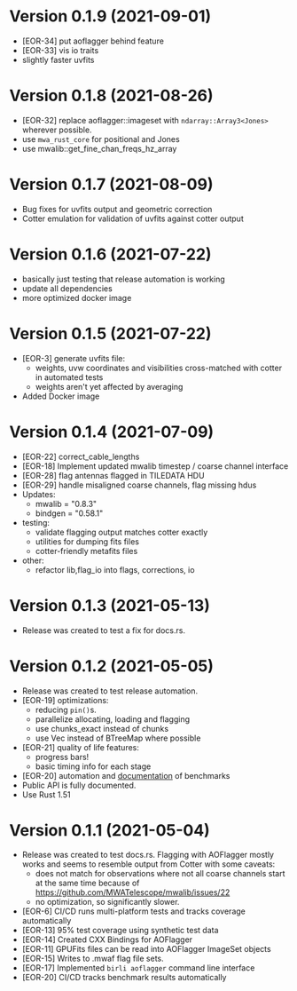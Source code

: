 <!-- markdownlint-disable=MD025 -->

# Version 0.1.9 (2021-09-01)

- [EOR-34] put aoflagger behind feature
- [EOR-33] vis io traits
- slightly faster uvfits

# Version 0.1.8 (2021-08-26)

- [EOR-32] replace aoflagger::imageset with `ndarray::Array3<Jones>` wherever possible. 
- use `mwa_rust_core` for positional and Jones
- use mwalib::get_fine_chan_freqs_hz_array

# Version 0.1.7 (2021-08-09)

- Bug fixes for uvfits output and geometric correction
- Cotter emulation for validation of uvfits against cotter output

# Version 0.1.6 (2021-07-22)

- basically just testing that release automation is working
- update all dependencies
- more optimized docker image

# Version 0.1.5 (2021-07-22)

- [EOR-3] generate uvfits file:
  - weights, uvw coordinates and visibilities cross-matched with cotter in automated tests
  - weights aren't yet affected by averaging
- Added Docker image

 # Version 0.1.4 (2021-07-09)

- [EOR-22] correct_cable_lengths
- [EOR-18] Implement updated mwalib timestep / coarse channel interface
- [EOR-28] flag antennas flagged in TILEDATA HDU
- [EOR-29] handle misaligned coarse channels, flag missing hdus
- Updates:
  - mwalib = "0.8.3"
  - bindgen = "0.58.1"
- testing:
  - validate flagging output matches cotter exactly
  - utilities for dumping fits files
  - cotter-friendly metafits files
- other:
  - refactor lib,flag_io into flags, corrections, io

# Version 0.1.3 (2021-05-13)

* Release was created to test a fix for docs.rs.

# Version 0.1.2 (2021-05-05)

* Release was created to test release automation.
* [EOR-19] optimizations:
  * reducing `pin()`s.
  * parallelize allocating, loading and flagging
  * use chunks_exact instead of chunks
  * use Vec instead of BTreeMap where possible
* [EOR-21] quality of life features:
  * progress bars!
  * basic timing info for each stage
* [EOR-20] automation and [documentation](doc/benchmark_results.md) of benchmarks
* Public API is fully documented.
* Use Rust 1.51

# Version 0.1.1 (2021-05-04)

* Release was created to test docs.rs. Flagging with AOFlagger mostly works and seems to resemble
  output from Cotter with some caveats:
  * does not match for observations where not all coarse channels start at the same time because of
    <https://github.com/MWATelescope/mwalib/issues/22>
  * no optimization, so significantly slower.
* [EOR-6] CI/CD runs multi-platform tests and tracks coverage automatically
* [EOR-13] 95% test coverage using synthetic test data
* [EOR-14] Created CXX Bindings for AOFlagger
* [EOR-11] GPUFits files can be read into AOFlagger ImageSet objects
* [EOR-15] Writes to .mwaf flag file sets.
* [EOR-17] Implemented `birli aoflagger` command line interface
* [EOR-20] CI/CD tracks benchmark results automatically
